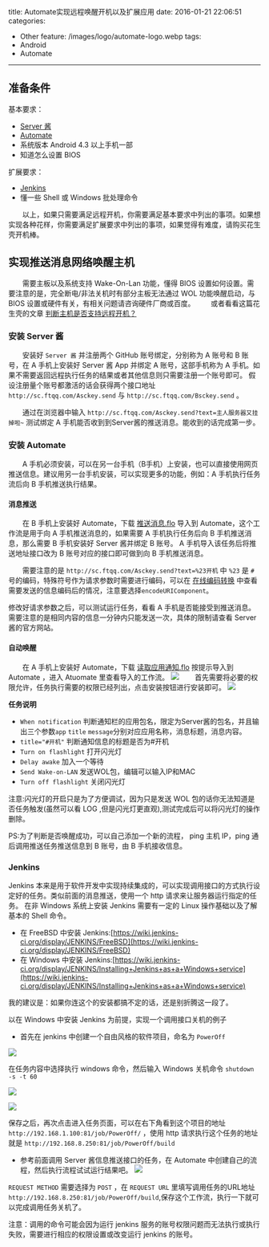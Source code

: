 title: Automate实现远程唤醒开机以及扩展应用
date: 2016-01-21 22:06:51
categories: 
  - Other
feature: /images/logo/automate-logo.webp
tags: 
  - Android
  - Automate
---
<h2 id="readme">准备条件</h2>

基本要求：
* [Server 酱](http://sc.ftqq.com/2.version)
* [Automate](http://www.coolapk.com/apk/com.llamalab.automate)
* 系统版本 Android 4.3 以上手机一部
* 知道怎么设置 BIOS

扩展要求：
* [Jenkins](https://jenkins-ci.org/)
* 懂一些 Shell 或 Windows 批处理命令

　　以上，如果只需要满足远程开机，你需要满足基本要求中列出的事项。如果想实现各种花样，你需要满足扩展要求中列出的事项，如果觉得有难度，请购买花生壳开机棒。

<!-- more -->

<h2 id="wol">实现推送消息网络唤醒主机</h2>

　　需要主板以及系统支持 Wake-On-Lan 功能，懂得 BIOS 设置如何设置。需要注意的是，完全断电/非法关机时有部分主板无法通过 WOL 功能唤醒启动，与 BIOS 设置或硬件有关，有相关问题请咨询硬件厂商或百度。
　　或者看看这篇花生壳的文章 [判断主机是否支持远程开机？](http://service.oray.com/question/1331.html)



<h3 id="serverchan">安装 Server 酱</h3>

　　安装好 `Server 酱` 并注册两个 GitHub 账号绑定，分别称为 A 账号和 B 账号，在 A 手机上安装好 Server 酱 App 并绑定 A 账号，这部手机称为 A 手机。如果不需要返回远程执行任务的结果或者其他信息则只需要注册一个账号即可。
假设注册量个账号都激活的话会获得两个接口地址 `http://sc.ftqq.com/Asckey.send` 与 `http://sc.ftqq.com/Bsckey.send` 。

　　通过在浏览器中输入 `http://sc.ftqq.com/Asckey.send?text=主人服务器又挂掉啦~` 测试绑定 A 手机能否收到到Server酱的推送消息。能收到的话完成第一步。

<h3 id="automate">安装 Automate </h3>

　　A 手机必须安装，可以在另一台手机（B手机）上安装，也可以直接使用网页推送信息。建议用另一台手机安装，可以实现更多的功能，例如：A 手机执行任务流后向 B 手机推送执行结果。

<h4 id="push">消息推送</h4>

　　在 B 手机上安装好 Automate，下载 [推送消息.flo](http://pan.baidu.com/s/1dEaxemP) 导入到 Automate，这个工作流是用于向 A 手机推送消息的，如果需要 A 手机执行任务后向 B 手机推送消息，那么需要 B 手机安装好 Server 酱并绑定 B 账号。
A 手机导入该任务后将推送地址接口改为 B 账号对应的接口即可做到向 B 手机推送消息。

　　需要注意的是 `http://sc.ftqq.com/Asckey.send?text=%23开机` 中 `%23` 是 `#` 号的编码，特殊符号作为请求参数时需要进行编码，可以在 [在线编码转换](http://tool.oschina.net/encode?type=4) 中查看需要发送的信息编码后的情况，注意要选择`encodeURIComponent`。

修改好请求参数之后，可以测试运行任务，看看 A 手机是否能接受到推送消息。需要注意的是相同内容的信息一分钟内只能发送一次，具体的限制请查看 Server 酱的官方网站。

<h4 id="wolflo">自动唤醒</h4>

　　在 A 手机上安装好 Automate，下载 [读取应用通知.flo](http://pan.baidu.com/s/1o7ux4lO) 按提示导入到 Automate ，进入 Atuomate 里查看导入的工作流。
![](/images/2016/automate-1.webp)
　　首先需要将必要的权限允许，任务执行需要的权限已经列出，点击安装按钮进行安装即可。
![](/images/2016/automate-2.webp)

**任务说明**

* `When notification`
判断通知栏的应用包名，限定为Server酱的包名，并且输出三个参数`app` `title` `message`分别对应应用名称，消息标题，消息内容。
* `title="#开机"`
判断通知信息的标题是否为#开机
* `Turn on flashlight`
打开闪光灯
* `Delay awake`
加入一个等待
* `Send Wake-on-LAN`
发送WOL包，编辑可以输入IP和MAC
* `Turn off flashlight`
关闭闪光灯

注意:闪光灯的开启只是为了方便调试，因为只是发送 WOL 包的话你无法知道是否任务触发(虽然可以看 LOG ,但是闪光灯更直观),测试完成后可以将闪光灯的操作删除。
    
PS:为了判断是否唤醒成功，可以自己添加一个新的流程， ping 主机 IP，ping 通后调用推送任务推送信息到 B 账号，由 B 手机接收信息。
    
<h3 id="jenkins">Jenkins</h3>

Jenkins 本来是用于软件开发中实现持续集成的，可以实现调用接口的方式执行设定好的任务。类似前面的消息推送，使用一个 http 请求来让服务器运行指定的任务。
在非 Windows 系统上安装 Jenkins 需要有一定的 Linux 操作基础以及了解基本的 Shell 命令。

* 在 FreeBSD 中安装 Jenkins:[https://wiki.jenkins-ci.org/display/JENKINS/FreeBSD](https://wiki.jenkins-ci.org/display/JENKINS/FreeBSD)
* 在 Windows 中安装 Jenkins:[https://wiki.jenkins-ci.org/display/JENKINS/Installing+Jenkins+as+a+Windows+service](https://wiki.jenkins-ci.org/display/JENKINS/Installing+Jenkins+as+a+Windows+service)

我的建议是：如果你连这个的安装都搞不定的话，还是别折腾这一段了。

以在 Windows 中安装 Jenkins 为前提，实现一个调用接口关机的例子
* 首先在 jenkins 中创建一个自由风格的软件项目，命名为 `PowerOff`

![](/images/2016/automate-3.webp)

在任务内容中选择执行 windows 命令，然后输入 Windows 关机命令 `shutdown -s -t 60`

![](/images/2016/automate-4.webp)

![](/images/2016/automate-5.webp)

保存之后，再次点击进入任务页面，可以在右下角看到这个项目的地址 `http://192.168.1.100:81/job/PowerOff/` ，使用 http 请求执行这个任务的地址就是 `http://192.168.8.250:81/job/PowerOff/build`

* 参考前面调用 Server 酱信息推送接口的任务，在 Automate 中创建自己的流程，然后执行流程试试运行结果吧。
![](/images/2016/automate-6.webp)

`REQUEST METHOD` 需要选择为 `POST` ，在 `REQUEST URL` 里填写调用任务的URL地址 `http://192.168.8.250:81/job/PowerOff/build`,保存这个工作流，执行一下就可以完成调用任务关机了。

注意：调用的命令可能会因为运行 jenkins 服务的账号权限问题而无法执行或执行失败，需要进行相应的权限设置或改变运行 jenkins 的账号。
